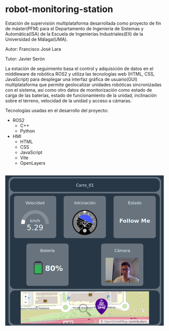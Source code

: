 # robot-monitoring-station
Estación de supervisión multiplataforma desarrollada como proyecto de fin de máster(PFM) para el Departamento de Ingeniería de Sistemas y Automática(ISA) de la Escuela de Ingenierías Industriales(EII) de la Universidad de Málaga(UMA).

Autor: Francisco José Lara

Tutor: Javier Serón

La estación de seguimiento basa el control y adquisición de datos en el middleware de robótica ROS2 y utiliza las tecnologías web (HTML, CSS, JavaScript) para desplegar una interfaz gráfica de usuario(GUI) multiplataforma que permite geolocalizar unidades robóticas sincronizadas con el sistema, así como otro datos de monitorización como estado de carga de las baterías, estado de funcionamiento de la unidad, inclinación sobre el terreno, velocidad de la unidad y acceso a cámaras.

Tecnologías usadas en el desarrollo del proyecto:

- ROS2
	- C++
	- Python
- HMI
	- HTML
	- CSS
	- JavaScript
	- Vite
	- OpenLayers
		
<p align="center">
  <br>
  <img src="detail-panel-complete.png" alt="Imagen de la estación">
  <br>
</p>
